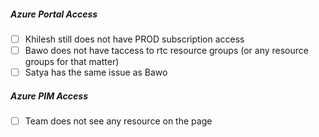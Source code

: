 ##### Azure Portal Access
- [ ] Khilesh still does not have PROD subscription access
- [ ] Bawo does not have taccess to rtc resource groups (or any resource groups for that matter)
- [ ] Satya has the same issue as Bawo

##### Azure PIM Access
- [ ] Team does not see any resource on the page

